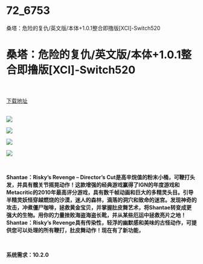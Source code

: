 # 72_6753
桑塔：危险的复仇/英文版/本体+1.0.1整合即撸版[XCI]-Switch520
# 桑塔：危险的复仇/英文版/本体+1.0.1整合即撸版[XCI]-Switch520
 <br/></br>
[下载地址](https://www.switch520.cc/article/6753 "下载地址")
<br/></br>

<p><strong><img src="https://www.switch520.cc/muke_img/upload_art_editor_20201018-1_98f4d2400c1a9acc0b6189852cf70aba.jpg"></strong></p>
<p><strong><img src="https://www.switch520.cc/muke_img/upload_art_editor_20201018-1_b581c865c51593ebf000d4e9d6082cb7.jpg"></strong></p>
<p><strong><img src="https://www.switch520.cc/muke_img/upload_art_editor_20201018-1_ebde80fefb51f8275c7f7d6354d1eeb2.jpg"></strong></p>
<p><strong><img src="https://www.switch520.cc/muke_img/upload_art_editor_20201018-1_f0131ad40a4aafc97570980408efdd55.jpg"></strong></p>
<p>&nbsp;</p>
<p><strong>Shantae：Risky’s Revenge – Director’s Cut是高辛烷值的粉末小桶，可鞭打头发，并具有髋关节摇晃动作！这款增强的经典游戏赢得了IGN的年度游戏和Metacritic的2010年最高评分游戏，具有数千帧动画和巨大的多精灵头目。引导半精灵妖怪穿越燃烧的沙漠，迷人的森林，滴落的洞穴和致命的迷宫。发现神奇的攻击，冲煮僵尸咖啡，拯救黄金宝贝，并掌握肚皮舞艺术，将Shantae转变成更强大的生物。用你的力量挫败海盗海盗长靴，并从某些厄运中拯救亮片之地！Shantae：Risky’s Revenge具有传染性，轻浮的幽默感和美味的古怪动作，可提供您可以处理的所有鞭打，肚皮舞动作！现在有了新功能，</strong></p>
<p>&nbsp;</p>
<p><strong>系统需求：10.2.0</strong></p>
